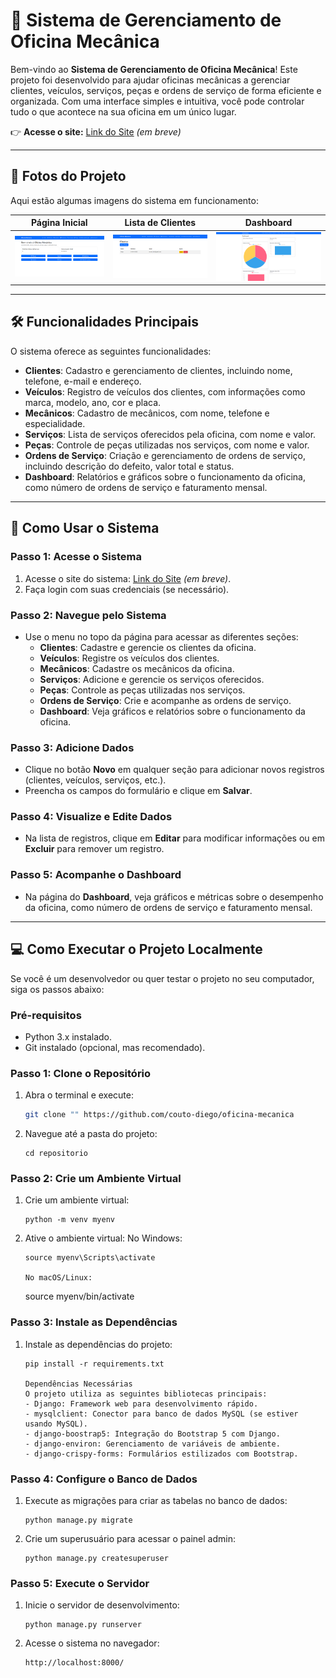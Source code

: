  # 🚗 Sistema de Gerenciamento de Oficina Mecânica

Bem-vindo ao **Sistema de Gerenciamento de Oficina Mecânica**! Este projeto foi desenvolvido para ajudar oficinas mecânicas a gerenciar clientes, veículos, serviços, peças e ordens de serviço de forma eficiente e organizada. Com uma interface simples e intuitiva, você pode controlar tudo o que acontece na sua oficina em um único lugar.

👉 **Acesse o site:** [Link do Site](#) *(em breve)*

---

## 📸 Fotos do Projeto

Aqui estão algumas imagens do sistema em funcionamento:

| Página Inicial | Lista de Clientes | Dashboard |
|----------------|-------------------|-----------|
| ![Página Inicial](static/images/Home.png) | ![Lista de Clientes](static/images/Clientes.png) | ![Dashboard](static/images/Dashboard.png) |

---

## 🛠️ Funcionalidades Principais

O sistema oferece as seguintes funcionalidades:

- **Clientes**: Cadastro e gerenciamento de clientes, incluindo nome, telefone, e-mail e endereço.
- **Veículos**: Registro de veículos dos clientes, com informações como marca, modelo, ano, cor e placa.
- **Mecânicos**: Cadastro de mecânicos, com nome, telefone e especialidade.
- **Serviços**: Lista de serviços oferecidos pela oficina, com nome e valor.
- **Peças**: Controle de peças utilizadas nos serviços, com nome e valor.
- **Ordens de Serviço**: Criação e gerenciamento de ordens de serviço, incluindo descrição do defeito, valor total e status.
- **Dashboard**: Relatórios e gráficos sobre o funcionamento da oficina, como número de ordens de serviço e faturamento mensal.

---

## 🚀 Como Usar o Sistema

### Passo 1: Acesse o Sistema
1. Acesse o site do sistema: [Link do Site](#) *(em breve)*.
2. Faça login com suas credenciais (se necessário).

### Passo 2: Navegue pelo Sistema
- Use o menu no topo da página para acessar as diferentes seções:
  - **Clientes**: Cadastre e gerencie os clientes da oficina.
  - **Veículos**: Registre os veículos dos clientes.
  - **Mecânicos**: Cadastre os mecânicos da oficina.
  - **Serviços**: Adicione e gerencie os serviços oferecidos.
  - **Peças**: Controle as peças utilizadas nos serviços.
  - **Ordens de Serviço**: Crie e acompanhe as ordens de serviço.
  - **Dashboard**: Veja gráficos e relatórios sobre o funcionamento da oficina.

### Passo 3: Adicione Dados
- Clique no botão **Novo** em qualquer seção para adicionar novos registros (clientes, veículos, serviços, etc.).
- Preencha os campos do formulário e clique em **Salvar**.

### Passo 4: Visualize e Edite Dados
- Na lista de registros, clique em **Editar** para modificar informações ou em **Excluir** para remover um registro.

### Passo 5: Acompanhe o Dashboard
- Na página do **Dashboard**, veja gráficos e métricas sobre o desempenho da oficina, como número de ordens de serviço e faturamento mensal.

---

## 💻 Como Executar o Projeto Localmente

Se você é um desenvolvedor ou quer testar o projeto no seu computador, siga os passos abaixo:

### Pré-requisitos
- Python 3.x instalado.
- Git instalado (opcional, mas recomendado).

### Passo 1: Clone o Repositório
1. Abra o terminal e execute:
   ```bash
   git clone "" https://github.com/couto-diego/oficina-mecanica

2. Navegue até a pasta do projeto:
    ````
    cd repositorio

### Passo 2: Crie um Ambiente Virtual
1. Crie um ambiente virtual:
    ````
    python -m venv myenv

2. Ative o ambiente virtual:
    No Windows:
    ````
    source myenv\Scripts\activate

    No macOS/Linux:
    ````
    source myenv/bin/activate

### Passo 3: Instale as Dependências
1. Instale as dependências do projeto:
    ````
    pip install -r requirements.txt

    Dependências Necessárias
    O projeto utiliza as seguintes bibliotecas principais:
    - Django: Framework web para desenvolvimento rápido.
    - mysqlclient: Conector para banco de dados MySQL (se estiver usando MySQL).
    - django-boostrap5: Integração do Bootstrap 5 com Django.
    - django-environ: Gerenciamento de variáveis de ambiente.
    - django-crispy-forms: Formulários estilizados com Bootstrap.

### Passo 4: Configure o Banco de Dados
1. Execute as migrações para criar as tabelas no banco de dados:
    ````
    python manage.py migrate

2. Crie um superusuário para acessar o painel admin:
    ````
    python manage.py createsuperuser

### Passo 5: Execute o Servidor
1. Inicie o servidor de desenvolvimento:
    ````
    python manage.py runserver

2. Acesse o sistema no navegador:
    ````
    http://localhost:8000/